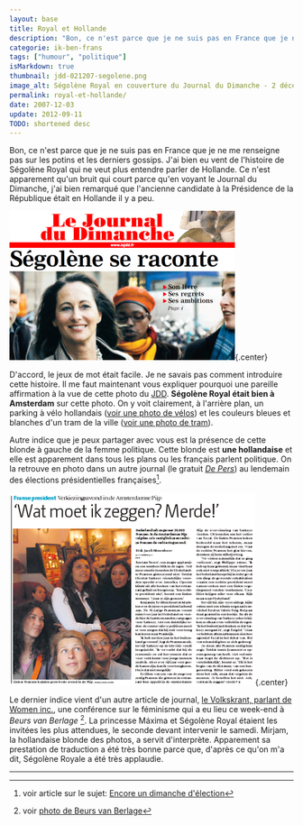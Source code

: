 ```yaml
---
layout: base
title: Royal et Hollande
description: "Bon, ce n'est parce que je ne suis pas en France que je ne me renseigne pas sur les potins et les derniers gossips. J'ai bien eu vent de l'histoire de Ségolèn"
categorie: ik-ben-frans
tags: ["humour", "politique"]
isMarkdown: true
thumbnail: jdd-021207-segolene.png
image_alt: Ségolène Royal en couverture du Journal du Dimanche - 2 décembre 2007
permalink: royal-et-hollande/
date: 2007-12-03
update: 2012-09-11
TODO: shortened desc
---
```


Bon, ce n'est parce que je ne suis pas en France que je ne me renseigne pas sur les potins et les derniers gossips. J'ai bien eu vent de l'histoire de Ségolène Royal qui ne veut plus entendre parler de Hollande. Ce n'est apparement qu'un bruit qui court parce qu'en voyant le Journal du Dimanche, j'ai bien remarqué que l'ancienne candidate à la Présidence de la République était en Hollande il y a peu.

![Ségolène Royal en couverture du Journal du Dimanche - 2 décembre 2007](jdd-021207-segolene.png){.center}

D'accord, le jeux de mot était facile. Je ne savais pas comment introduire cette histoire. Il me faut maintenant vous expliquer pourquoi une pareille affirmation à la vue de cette photo du [JDD](http://www.lejdd.fr). **Ségolène Royal était bien à Amsterdam** sur cette photo. On y voit clairement, à l'arrière plan, un parking à vélo hollandais ([voir une photo de vélos](/le-temps-de-gate)) et les couleurs bleues et blanches d'un tram de la ville ([voir une photo de tram](/encore-des-travaux-sur-ferdinand-bolstraat)).

Autre indice que je peux partager avec vous est la présence de cette blonde à gauche de la femme politique. Cette blonde est **une hollandaise** et elle est  apparement dans tous les plans ou les français parlent politique. On la retrouve en photo dans un autre journal (le gratuit *[De Pers](http://depers.nl/)*) au lendemain des élections présidentielles  françaises[^1].

![Article de De Pers sur les Élections: Wat moet ik zeggen? Merde!](de-pers_070507-elections.png){.center}

Le dernier indice vient d'un autre article de journal, [le Volkskrant, parlant de Women inc.](http://www.volkskrant.nl/binnenland/article483361.ece/Zusters,_ga_in_de_tegenaanval), une conférence sur le féminisme qui a eu lieu ce week-end à *Beurs van Berlage* [^2]. La princesse Máxima et Ségolène Royal étaient les invitées les plus attendues, le seconde devant intervenir le samedi. Mirjam, la hollandaise blonde des photos, a servit d'interprète. Apparement sa prestation de traduction a été très bonne parce que, d'après ce qu'on m'a dit, Ségolène Royale a été très applaudie.

---
[^1]: voir article sur le sujet: [Encore un dimanche d'élection](/encore-un-dimanche-d-elections)
[^2]: voir [photo de Beurs van Berlage](/i-am-not-a-tourist)